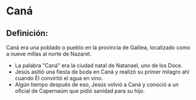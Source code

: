 # Caná

## Definición: 

Caná era una poblado o pueblo en la provincia de Galilea, localizado como a nueve millas al norte de Nazaret.

* La palabra "Caná" era la ciudad natal de Natanael, uno de los Doce.
* Jesús asitió una fiesta de boda en Caná y realizó  su primer milagro ahí  cuando Él convirtió el agua en vino.
* Algún tiempo después de eso, Jesús volvió a Caná y  conoció a un oficial de Capernaúm que pidió sanidad para su hijo.

